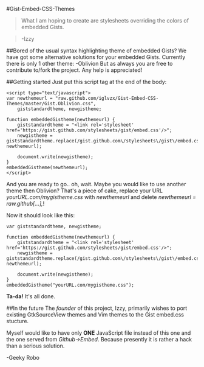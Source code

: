 #Gist-Embed-CSS-Themes
>What I am hoping to create are stylesheets overriding the colors of embedded Gists.

>-Izzy

##Bored of the usual syntax highlighting theme of embedded Gists?
We have got some alternative solutions for your embedded Gists. Currently there is only 1 other theme:
-Oblivion
But as always you are free to contribute to/fork the project. Any help is appreciated!

##Getting started
Just put this script tag at the end of the body:

	<script type="text/javascript">
	var newthemeurl = "raw.github.com/iglvzx/Gist-Embed-CSS-Themes/master/Gist.Oblivion.css",
    	giststandardtheme, newgistheme;

	function embeddedGistheme(newthemeurl) {
    	giststandardtheme = "<link rel='stylesheet' href='https://gist.github.com/stylesheets/gist/embed.css'/>";
    	newgistheme = giststandardtheme.replace(/gist.github.com\/stylesheets\/gist\/embed.css/g, newthemeurl);

    	document.write(newgistheme);
	}
	embeddedGistheme(newthemeurl);
	</script>
And you are ready to go.. oh, wait. Maybe you would like to use another theme then Oblivion? That's a piece of cake, replace your URL *yourURL.com/mygistheme.css* with *newthemeurl* and delete *newthemeurl = raw.github[…],*!

Now it should look like this:
	
	var giststandardtheme, newgistheme;

	function embeddedGistheme(newthemeurl) {
    	giststandardtheme = "<link rel='stylesheet' href='https://gist.github.com/stylesheets/gist/embed.css'/>";
    	newgistheme = giststandardtheme.replace(/gist.github.com\/stylesheets\/gist\/embed.css/g, newthemeurl);

    	document.write(newgistheme);
	}
	embeddedGistheme("yourURL.com/mygistheme.css");

**Ta-da!** It's all done.

##In the future
The *founder* of this project, Izzy, primarily wishes to port existing GtkSourceView themes and Vim themes to the Gist embed.css stucture.

Myself would like to have only **ONE** JavaScript file instead of this one and the one served from *Github->Embed*. Because presently it is rather a hack than a serious solution.

-Geeky Robo